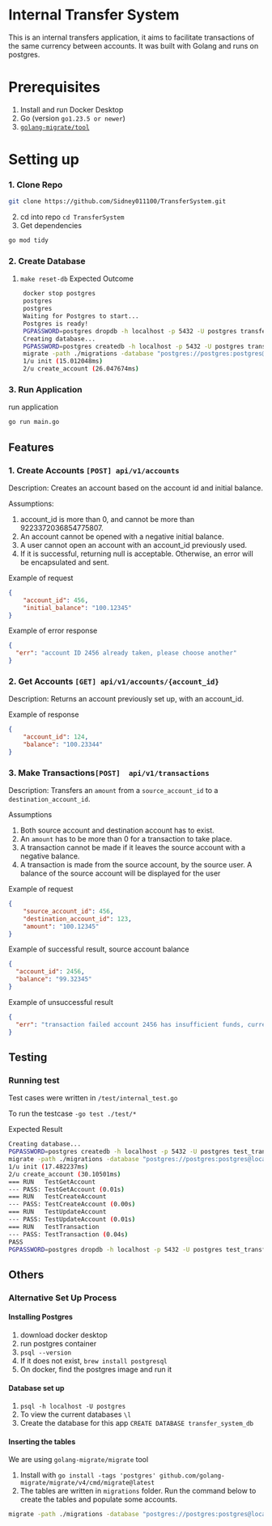 # Internal Transfer System
This is an internal transfers application, it aims to facilitate transactions of the same currency between accounts. 
It was built with Golang and runs on postgres. 

# Prerequisites
1. Install and run Docker Desktop
2. Go (version `go1.23.5 or newer`)
3. [`golang-migrate/tool`](https://github.com/golang-migrate/migrate)

# Setting up
### 1. Clone Repo
```bash
git clone https://github.com/Sidney011100/TransferSystem.git
```
2. cd into repo `cd TransferSystem`
3. Get dependencies 
```bash
go mod tidy
```


### 2. Create Database
1. `make reset-db`
Expected Outcome 
```bash
    docker stop postgres
    postgres
    postgres
    Waiting for Postgres to start...
    Postgres is ready!
    PGPASSWORD=postgres dropdb -h localhost -p 5432 -U postgres transfer_system_db || true
    Creating database...
    PGPASSWORD=postgres createdb -h localhost -p 5432 -U postgres transfer_system_db || true
    migrate -path ./migrations -database "postgres://postgres:postgres@localhost:5432/transfer_system_db?sslmode=disable" up
    1/u init (15.012048ms)
    2/u create_account (26.047674ms)
```

### 3. Run Application
run application 
```bash
go run main.go
```


## Features
### 1. Create Accounts `[POST] api/v1/accounts`
Description: Creates an account based on the account id and initial balance.

Assumptions: 
1. account_id is more than 0, and cannot be more than 9223372036854775807.
2. An account cannot be opened with a negative initial balance.
3. A user cannot open an account with an account_id previously used.
4. If it is successful, returning null is acceptable. Otherwise, an error will be encapsulated and sent.

Example of request
```json
{
    "account_id": 456,
    "initial_balance": "100.12345"
}
```

Example of error response
```json
{
  "err": "account ID 2456 already taken, please choose another"
}
```

### 2. Get Accounts `[GET] api/v1/accounts/{account_id}`
Description: Returns an account previously set up, with an account_id. 

Example of response
```json
{
    "account_id": 124,
    "balance": "100.23344"
}
```


### 3. Make Transactions`[POST]  api/v1/transactions`
Description: Transfers an `amount` from a `source_account_id` to a `destination_account_id`.

Assumptions
1. Both source account and destination account has to exist.
2. An `amount` has to be more than 0 for a transaction to take place. 
3. A transaction cannot be made if it leaves the source account with a negative balance. 
4. A transaction is made from the source account, by the source user. A balance of the source account will be displayed for the user

Example of request
```json
{
    "source_account_id": 456,
    "destination_account_id": 123,
    "amount": "100.12345"
}
```

Example of successful result, source account balance
```json
{
  "account_id": 2456,
  "balance": "99.32345"
}
```

Example of unsuccessful result
```json
{
  "err": "transaction failed account 2456 has insufficient funds, current balance 99.32345"
}
```


## Testing
### Running test
Test cases were written in `/test/internal_test.go`

To run the testcase `-go test ./test/*`

Expected Result
```bash
Creating database...
PGPASSWORD=postgres createdb -h localhost -p 5432 -U postgres test_transfer_db || true
migrate -path ./migrations -database "postgres://postgres:postgres@localhost:5432/test_transfer_db?sslmode=disable" up
1/u init (17.482237ms)
2/u create_account (30.10501ms)
=== RUN   TestGetAccount
--- PASS: TestGetAccount (0.01s)
=== RUN   TestCreateAccount
--- PASS: TestCreateAccount (0.00s)
=== RUN   TestUpdateAccount
--- PASS: TestUpdateAccount (0.01s)
=== RUN   TestTransaction
--- PASS: TestTransaction (0.04s)
PASS
PGPASSWORD=postgres dropdb -h localhost -p 5432 -U postgres test_transfer_db || true
```



## Others
### Alternative Set Up Process
#### Installing Postgres
1. download docker desktop
2. run postgres container
3. `psql --version`
4. If it does not exist, `brew install postgresql`
5. On docker, find the postgres image and run it

#### Database set up
1. `psql -h localhost -U postgres`
2.  To view the current databases `\l`
3. Create the database for this app `CREATE DATABASE transfer_system_db`


#### Inserting the tables
We are using `golang-migrate/migrate` tool
1. Install with  `go install -tags 'postgres' github.com/golang-migrate/migrate/v4/cmd/migrate@latest`
2. The tables are written in `migrations` folder. Run the command below to create the tables and populate some accounts.
```bash
migrate -path ./migrations -database "postgres://postgres:postgres@localhost:5432/transfer_system_db?sslmode=disable" up
```



